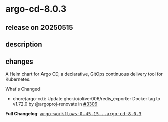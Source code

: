 # argo-cd-8.0.3

## release on 20250515
## description
## changes
A Helm chart for Argo CD, a declarative, GitOps continuous delivery tool for Kubernetes.

What's Changed

* chore(argo-cd): Update ghcr.io/oliver006/redis_exporter Docker tag to v1.72.0 by @argoproj-renovate in <a class="issue-link js-issue-link" data-error-text="Failed to load title" data-id="3065107275" data-permission-text="Title is private" data-url="https://github.com/argoproj/argo-helm/issues/3306" data-hovercard-type="pull_request" data-hovercard-url="/argoproj/argo-helm/pull/3306/hovercard" href="https://github.com/argoproj/argo-helm/pull/3306">#3306</a>

<strong>Full Changelog</strong>: <a class="commit-link" href="https://github.com/argoproj/argo-helm/compare/argo-workflows-0.45.15...argo-cd-8.0.3"><tt>argo-workflows-0.45.15...argo-cd-8.0.3</tt></a>

